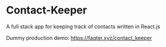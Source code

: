 # Contact-Keeper
A full stack app for keeping track of contacts written in React.js
  
  
Dummy production demo: https://faqter.xyz/contact_keeper
